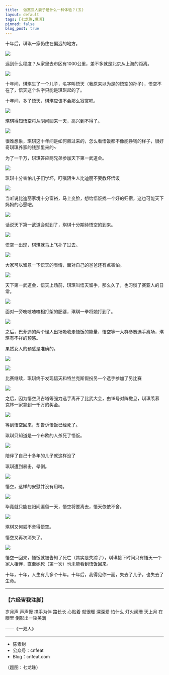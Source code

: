 ```yaml
---
title:  做赛亚人妻子是什么一种体验？(五)
layout: default
tags: [七龙珠,琪琪]
pinned: false
blog_post: true
---
```


十年后，琪琪一家仍住在偏远的地方。

![](http://openmindclub.qiniudn.com/team/cnfeat/image/dragonball_chihi_53.jpg)

远到什么程度？从家里去市区有1000公里，差不多就是北京从上海的距离。

![](http://openmindclub.qiniudn.com/team/cnfeat/image/dragonball_chihi_54.jpg)

十年间，琪琪生了一个儿子，名字叫悟天（我原来以为是的悟空的孙子），悟空不在了，悟天这个名字只能是琪琪起的了。

十年间，多了悟天，琪琪应该不会那么寂寞吧。

![](http://openmindclub.qiniudn.com/team/cnfeat/image/dragonball_chihi_55.jpg)

琪琪得知悟空将从阴间回来一天，高兴到不得了。

![](http://openmindclub.qiniudn.com/team/cnfeat/image/dragonball_chihi_56.jpg)

很难想象，琪琪这十年间是如何熬过来的，怎么看悟饭都不像能挣钱的样子，很好奇琪琪养家的钱那里来的~

为了一千万，琪琪答应两兄弟参加天下第一武道会。

![](http://openmindclub.qiniudn.com/team/cnfeat/image/dragonball_chihi_57.jpg)

琪琪十分害怕儿子们学坏，叮嘱陌生人比迪丽不要教坏悟饭


![](http://openmindclub.qiniudn.com/team/cnfeat/image/dragonball_chihi_58.jpg)

当听说比迪丽家境十分富裕，马上变脸，想给悟饭找一个好的归宿，这也可能天下妈妈的心愿吧。

![](http://openmindclub.qiniudn.com/team/cnfeat/image/dragonball_chihi_59.jpg)

话说天下第一武道会就到了，琪琪十分期待悟空的到来。

![](http://openmindclub.qiniudn.com/team/cnfeat/image/dragonball_chihi_60.jpg)

悟空一出现，琪琪就马上飞扑了过去。

![](http://openmindclub.qiniudn.com/team/cnfeat/image/dragonball_chihi_61.jpg)

大家可以留意一下悟天的表情，面对自己的爸爸还有点害怕。

![](http://openmindclub.qiniudn.com/team/cnfeat/image/dragonball_chihi_62.jpg)

天下第一武道会，悟天上场前，琪琪叫悟天留手，那么久了，也习惯了赛亚人的日常。

![](http://openmindclub.qiniudn.com/team/cnfeat/image/dragonball_chihi_63.jpg)

面对一旁吱吱喳喳相打架的肥婆，琪琪一拳将她打到了。

![](http://openmindclub.qiniudn.com/team/cnfeat/image/dragonball_chihi_64.jpg)

之后，巴菲迪的两个怪人出场吸收走悟饭的能量，悟空等一大群参赛选手离场，琪琪有不祥的预感。

果然女人的预感是准确的。

![](http://openmindclub.qiniudn.com/team/cnfeat/image/dragonball_chihi_65.jpg)



![](http://openmindclub.qiniudn.com/team/cnfeat/image/dragonball_chihi_66.jpg)

比赛继续，琪琪终于发现悟天和特兰克斯假扮另一个选手参加了另比赛

![](http://openmindclub.qiniudn.com/team/cnfeat/image/dragonball_chihi_67.jpg)

之后，因为悟空贝吉塔等强力选手离开了比武大会，由18号对阵撒旦，琪琪羡慕克林一家拿到一千万的奖金。

![](http://openmindclub.qiniudn.com/team/cnfeat/image/dragonball_chihi_68.jpg)

等到悟空回来，却告诉悟饭已经死了。

琪琪只知道是一个布欧的人杀死了悟饭。

![](http://openmindclub.qiniudn.com/team/cnfeat/image/dragonball_chihi_69.jpg)

陪伴了自己十多年的儿子就这样没了

琪琪遭到暴击，晕倒。

![](http://openmindclub.qiniudn.com/team/cnfeat/image/dragonball_chihi_70.jpg)

悟空，这样的安慰并没有用呐。

![](http://openmindclub.qiniudn.com/team/cnfeat/image/dragonball_chihi_71.jpg)

毕竟就只能在阳间逗留一天，悟空将要离去，悟天依依不舍。

![](http://openmindclub.qiniudn.com/team/cnfeat/image/dragonball_chihi_72.jpg)

琪琪又何尝不舍得悟空。

悟空又再次消失了。

![](http://openmindclub.qiniudn.com/team/cnfeat/image/dragonball_chihi_73.jpg)

悟空一回来，悟饭就被告知了死亡（其实是失踪了），琪琪接下时间只有悟天一个家人相伴，直至她死（第一次）也未能看到悟饭回来。

十年，十年，人生有几多个十年。十年后，我得见你一面，失去了儿子，也失去了生命。



----

### **【六经皆我注脚】**


岁月声 声声慢 携手为伴
路长长 心贴着 就很暖
深深爱 怕什么 灯火阑珊
天上月 在眼里 倒影出一轮美满 



——《一双人》



----

- 陈素封
- 公众号：cnfeat
- Blog：cnfeat.com

（题图：七龙珠）

